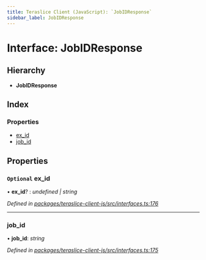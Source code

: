 ```yaml
---
title: Teraslice Client (JavaScript): `JobIDResponse`
sidebar_label: JobIDResponse
---
```


# Interface: JobIDResponse

## Hierarchy

* **JobIDResponse**

## Index

### Properties

* [ex_id](jobidresponse.md#optional-ex_id)
* [job_id](jobidresponse.md#job_id)

## Properties

### `Optional` ex_id

• **ex_id**? : *undefined | string*

*Defined in [packages/teraslice-client-js/src/interfaces.ts:176](https://github.com/terascope/teraslice/blob/f95bb5556/packages/teraslice-client-js/src/interfaces.ts#L176)*

___

###  job_id

• **job_id**: *string*

*Defined in [packages/teraslice-client-js/src/interfaces.ts:175](https://github.com/terascope/teraslice/blob/f95bb5556/packages/teraslice-client-js/src/interfaces.ts#L175)*
